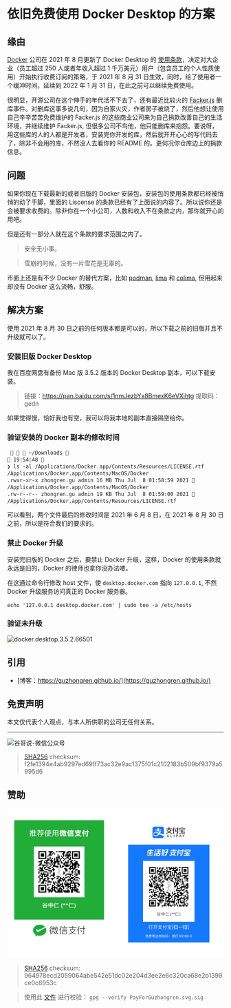 # 依旧免费使用 Docker Desktop 的方案


## 缘由

[Docker](https://www.docker.com/) 公司在 2021 年 8 月更新了 Docker Desktop 的 [使用条款](https://docs.docker.com/subscription/#docker-desktop-license-agreement)，决定对大企业（员工超过 250 人或者年收入超过 1 千万美元）用户（包含员工的个人性质使用）开始执行收费订阅的策略，于 2021 年 8 月 31 日生效，同时，给了使用者一个缓冲时间，延续到 2022 年 1 月 31 日，在此之前可以继续免费使用。

很明显，开源公司在这个伸手的年代活不下去了，还有最近比较火的 [Facker.js](https://github.com/Marak/Faker.js) 删库事件。对删库这事多说几句，因为自家火灾，作者房子被烧了，然后他想让使用自己辛辛苦苦免费维护的 Facker.js 的这些商业公司来为自己捐款改善自己的生活环境，并继续维护 Facker.js, 但很多公司不鸟他，他只能删库来抱怨。要说呀，用这些库的人的人都是开发者，安装完你开发的库，然后就开开心心的写代码去了，除非不会用的库，不然没人去看你的 README 的。更何况你仓库边上的捐款信息。

## 问题

如果你现在下载最新的或者旧版的 Docker 安装包，安装包的使用条款都已经被悄悄的动了手脚，里面的 Liscense 的条款已经有了上面说的内容了。所以说你还是会被要求收费的。除非你在一个小公司，人数和收入不在条款之内，那你就开心的用吧。

但是还有一部分人就在这个条款的要求范围之内了。

> 安全无小事。

> 雪崩的时候，没有一片雪花是无辜的。

市面上还是有不少 Docker 的替代方案，比如 [podman](https://github.com/containers/podman), [lima](https://github.com/lima-vm/lima) 和 [colima](https://github.com/abiosoft/colima), 但用起来却没有 Docker 这么流畅，舒服。

## 解决方案

使用 2021 年 8 月 30 日之前的任何版本都是可以的，所以下载之前的旧版并且不升级就可以了。

### 安装旧版 Docker Desktop

我在百度网盘有备份 Mac 版 3.5.2 版本的 Docker Desktop 副本，可以下载安装。

> 链接：https://pan.baidu.com/s/1nmJezbYx8BmexK6eVXihtg 提取码：gedn

如果觉得慢，恰好我也有空，我可以将我本地的副本直接隔空给你。

### 验证安装的 Docker 副本的修改时间

```shell
    ~/Downloads                                                                               19:54:48 
❯ ls -al /Applications/Docker.app/Contents/Resources/LICENSE.rtf /Applications/Docker.app/Contents/MacOS/Docker
.rwxr-xr-x zhongren.gu admin 16 MB Thu Jul  8 01:58:59 2021  /Applications/Docker.app/Contents/MacOS/Docker
.rw-r--r-- zhongren.gu admin 19 KB Thu Jul  8 01:59:00 2021  /Applications/Docker.app/Contents/Resources/LICENSE.rtf

```
可以看到，两个文件最后的修改时间是 2021 年 6 月 8 日，在 2021 年 8 月 30 日之前，所以是符合我们的要求的。

### 禁止 Docker 升级

安装完旧版的 Docker 之后，要禁止 Docker 升级，这样，Docker 的使用条款就永远是旧的，Docker 的律师也拿你没办法喽。

在这通过命令行修改 host 文件，使 `desktop.docker.com` 指向 `127.0.0.1`, 不然 Docker 升级服务访问真正的 Docker 服务器。

```shell
echo '127.0.0.1 desktop.docker.com' | sudo tee -a /etc/hosts
```
### 验证未升级

![docker.desktop.3.5.2.66501](https://cdn.staticaly.com/gh/guzhongren/data-hosting@main/DevOps/docker.desktop.3.5.3.66501.4nfe3o7foow0.webp)

## 引用

* [博客：https://guzhongren.github.io/](https://guzhongren.github.io/)

## 免责声明

本文仅代表个人观点，与本人所供职的公司无任何关系。

----
![谷哥说-微信公众号](https://cdn.jsdelivr.net/gh/guzhongren/data-hosting@master/20210819/wechat.ae9zxgscqcg.png)
> [SHA256](https://emn178.github.io/online-tools/sha256_checksum.html) checksum: f2fe1394e4ab9297ed69ff73ac32e9ac1375f01c2102183b509bf9379a5995d6

## 赞助

![PayForGuzhongren](/images/pay/PayForGuzhongren.svg)
> [SHA256](https://emn178.github.io/online-tools/sha256_checksum.html) checksum: 964978ecd2059064abe542e51dc02e204d3ee2e6c320ca68e2b1399ce0c6953c

> 使用此 [文件](https://guzhongren.github.io/images/pay/payforguzhongren.svg.sig) 进行校验： `gpg --verify PayForGuzhongren.svg.sig`

